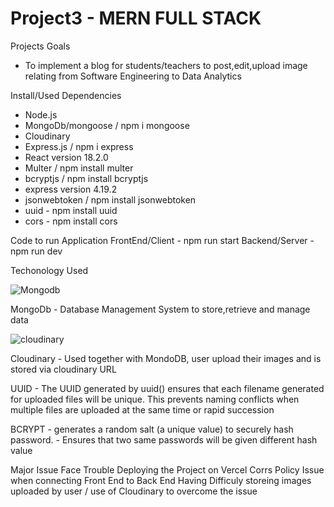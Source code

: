 # Project3 - MERN FULL STACK
Projects Goals
- To implement a blog for students/teachers
to post,edit,upload image relating from Software Engineering to Data Analytics

Install/Used Dependencies
- Node.js
- MongoDb/mongoose / npm i mongoose
- Cloudinary
- Express.js / npm i express
- React version 18.2.0
- Multer / npm install multer
- bcryptjs / npm install bcryptjs
- express version 4.19.2
- jsonwebtoken / npm install jsonwebtoken
- uuid - npm install uuid
- cors - npm install cors

Code to run Application
FrontEnd/Client - npm run start
Backend/Server - npm run dev

Techonology Used

![Mongodb](https://github.com/evansutjahjo/Project3/assets/152628861/96ddff8e-28e8-4fe2-b5f9-d784a9fe3b13)

MongoDb - Database Management System to store,retrieve and manage data


![cloudinary](https://github.com/evansutjahjo/Project3/assets/152628861/04364350-631f-455c-ad51-c3559d2a7ca4)

Cloudinary - Used together with MondoDB, user upload their images and is stored via cloudinary URL

UUID - The UUID generated by uuid() ensures that each filename generated for uploaded files will be unique. This prevents naming conflicts when multiple files are uploaded at the same time or rapid succession

BCRYPT - generates a random salt (a unique value) to securely hash password.
       - Ensures that two same passwords will be given different hash value 


Major Issue Face
Trouble Deploying the Project on Vercel
Corrs Policy Issue when connecting Front End to Back End
Having Difficuly storeing images uploaded by user / use of Cloudinary to overcome the issue
